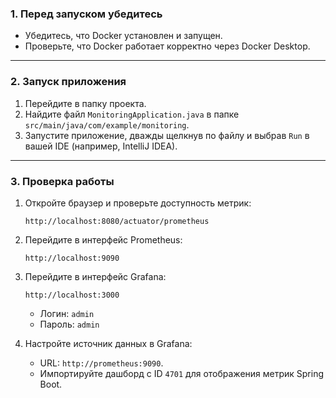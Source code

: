 ### 1. **Перед запуском убедитесь**
- Убедитесь, что Docker установлен и запущен.
- Проверьте, что Docker работает корректно через Docker Desktop.

---

### 2. **Запуск приложения**
1. Перейдите в папку проекта.
2. Найдите файл `MonitoringApplication.java` в папке `src/main/java/com/example/monitoring`.
3. Запустите приложение, дважды щелкнув по файлу и выбрав `Run` в вашей IDE (например, IntelliJ IDEA).

---

### 3. **Проверка работы**

1. Откройте браузер и проверьте доступность метрик:
   ```text
   http://localhost:8080/actuator/prometheus
   ```

2. Перейдите в интерфейс Prometheus:
   ```text
   http://localhost:9090
   ```

3. Перейдите в интерфейс Grafana:
   ```text
   http://localhost:3000
   ```
    - Логин: `admin`
    - Пароль: `admin`

4. Настройте источник данных в Grafana:
    - URL: `http://prometheus:9090`.
    - Импортируйте дашборд с ID `4701` для отображения метрик Spring Boot.
